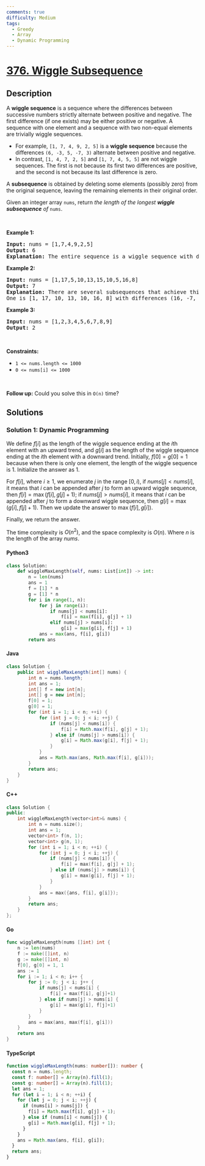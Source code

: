 ```yaml
---
comments: true
difficulty: Medium
tags:
  - Greedy
  - Array
  - Dynamic Programming
---
```


<!-- problem:start -->

# [376. Wiggle Subsequence](https://leetcode.com/problems/wiggle-subsequence)

## Description

<!-- description:start -->

<p>A <strong>wiggle sequence</strong> is a sequence where the differences between successive numbers strictly alternate between positive and negative. The first difference (if one exists) may be either positive or negative. A sequence with one element and a sequence with two non-equal elements are trivially wiggle sequences.</p>

<ul>
	<li>For example, <code>[1, 7, 4, 9, 2, 5]</code> is a <strong>wiggle sequence</strong> because the differences <code>(6, -3, 5, -7, 3)</code> alternate between positive and negative.</li>
	<li>In contrast, <code>[1, 4, 7, 2, 5]</code> and <code>[1, 7, 4, 5, 5]</code> are not wiggle sequences. The first is not because its first two differences are positive, and the second is not because its last difference is zero.</li>
</ul>

<p>A <strong>subsequence</strong> is obtained by deleting some elements (possibly zero) from the original sequence, leaving the remaining elements in their original order.</p>

<p>Given an integer array <code>nums</code>, return <em>the length of the longest <strong>wiggle subsequence</strong> of </em><code>nums</code>.</p>

<p>&nbsp;</p>
<p><strong class="example">Example 1:</strong></p>

<pre>
<strong>Input:</strong> nums = [1,7,4,9,2,5]
<strong>Output:</strong> 6
<strong>Explanation:</strong> The entire sequence is a wiggle sequence with differences (6, -3, 5, -7, 3).
</pre>

<p><strong class="example">Example 2:</strong></p>

<pre>
<strong>Input:</strong> nums = [1,17,5,10,13,15,10,5,16,8]
<strong>Output:</strong> 7
<strong>Explanation:</strong> There are several subsequences that achieve this length.
One is [1, 17, 10, 13, 10, 16, 8] with differences (16, -7, 3, -3, 6, -8).
</pre>

<p><strong class="example">Example 3:</strong></p>

<pre>
<strong>Input:</strong> nums = [1,2,3,4,5,6,7,8,9]
<strong>Output:</strong> 2
</pre>

<p>&nbsp;</p>
<p><strong>Constraints:</strong></p>

<ul>
	<li><code>1 &lt;= nums.length &lt;= 1000</code></li>
	<li><code>0 &lt;= nums[i] &lt;= 1000</code></li>
</ul>

<p>&nbsp;</p>
<p><strong>Follow up:</strong> Could you solve this in <code>O(n)</code> time?</p>

<!-- description:end -->

## Solutions

<!-- solution:start -->

### Solution 1: Dynamic Programming

We define $f[i]$ as the length of the wiggle sequence ending at the $i$th element with an upward trend, and $g[i]$ as the length of the wiggle sequence ending at the $i$th element with a downward trend. Initially, $f[0] = g[0] = 1$ because when there is only one element, the length of the wiggle sequence is $1$. Initialize the answer as $1$.

For $f[i]$, where $i \geq 1$, we enumerate $j$ in the range $[0, i)$, if $nums[j] < nums[i]$, it means that $i$ can be appended after $j$ to form an upward wiggle sequence, then $f[i] = \max(f[i], g[j] + 1)$; if $nums[j] > nums[i]$, it means that $i$ can be appended after $j$ to form a downward wiggle sequence, then $g[i] = \max(g[i], f[j] + 1)$. Then we update the answer to $\max(f[i], g[i])$.

Finally, we return the answer.

The time complexity is $O(n^2)$, and the space complexity is $O(n)$. Where $n$ is the length of the array $nums$.

<!-- tabs:start -->

#### Python3

```python
class Solution:
    def wiggleMaxLength(self, nums: List[int]) -> int:
        n = len(nums)
        ans = 1
        f = [1] * n
        g = [1] * n
        for i in range(1, n):
            for j in range(i):
                if nums[j] < nums[i]:
                    f[i] = max(f[i], g[j] + 1)
                elif nums[j] > nums[i]:
                    g[i] = max(g[i], f[j] + 1)
            ans = max(ans, f[i], g[i])
        return ans
```

#### Java

```java
class Solution {
    public int wiggleMaxLength(int[] nums) {
        int n = nums.length;
        int ans = 1;
        int[] f = new int[n];
        int[] g = new int[n];
        f[0] = 1;
        g[0] = 1;
        for (int i = 1; i < n; ++i) {
            for (int j = 0; j < i; ++j) {
                if (nums[j] < nums[i]) {
                    f[i] = Math.max(f[i], g[j] + 1);
                } else if (nums[j] > nums[i]) {
                    g[i] = Math.max(g[i], f[j] + 1);
                }
            }
            ans = Math.max(ans, Math.max(f[i], g[i]));
        }
        return ans;
    }
}
```

#### C++

```cpp
class Solution {
public:
    int wiggleMaxLength(vector<int>& nums) {
        int n = nums.size();
        int ans = 1;
        vector<int> f(n, 1);
        vector<int> g(n, 1);
        for (int i = 1; i < n; ++i) {
            for (int j = 0; j < i; ++j) {
                if (nums[j] < nums[i]) {
                    f[i] = max(f[i], g[j] + 1);
                } else if (nums[j] > nums[i]) {
                    g[i] = max(g[i], f[j] + 1);
                }
            }
            ans = max({ans, f[i], g[i]});
        }
        return ans;
    }
};
```

#### Go

```go
func wiggleMaxLength(nums []int) int {
	n := len(nums)
	f := make([]int, n)
	g := make([]int, n)
	f[0], g[0] = 1, 1
	ans := 1
	for i := 1; i < n; i++ {
		for j := 0; j < i; j++ {
			if nums[j] < nums[i] {
				f[i] = max(f[i], g[j]+1)
			} else if nums[j] > nums[i] {
				g[i] = max(g[i], f[j]+1)
			}
		}
		ans = max(ans, max(f[i], g[i]))
	}
	return ans
}
```

#### TypeScript

```ts
function wiggleMaxLength(nums: number[]): number {
  const n = nums.length;
  const f: number[] = Array(n).fill(1);
  const g: number[] = Array(n).fill(1);
  let ans = 1;
  for (let i = 1; i < n; ++i) {
    for (let j = 0; j < i; ++j) {
      if (nums[i] > nums[j]) {
        f[i] = Math.max(f[i], g[j] + 1);
      } else if (nums[i] < nums[j]) {
        g[i] = Math.max(g[i], f[j] + 1);
      }
    }
    ans = Math.max(ans, f[i], g[i]);
  }
  return ans;
}
```

<!-- tabs:end -->

<!-- solution:end -->

<!-- problem:end -->
